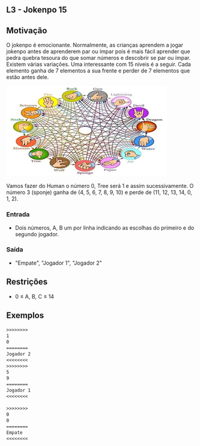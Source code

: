## L3 - Jokenpo 15

[](solver.c)
## Motivação

O jokenpo é emocionante. Normalmente, as crianças aprendem a jogar jokenpo antes de aprenderem par ou ímpar pois é mais fácil aprender que pedra quebra tesoura do que somar números e descobrir se par ou ímpar. Existem várias variações. Uma interessante com 15 níveis é a seguir. Cada elemento ganha de 7 elementos a sua frente e perder de 7 elementos que estão antes dele.

![]( __cover.jpg)

Vamos fazer do Human o número 0, Tree será 1 e assim sucessivamente. O número 3 (sponje) ganha de (4, 5, 6, 7, 8, 9, 10) e perde de (11, 12, 13, 14, 0, 1, 2).

### Entrada

- Dois números, A, B um por linha indicando as escolhas do primeiro e do segundo jogador.

### Saída

- "Empate", "Jogador 1", "Jogador 2"

## Restrições

* 0 ≤ A, B, C ≤ 14

## Exemplos

```
>>>>>>>>
1
0
========
Jogador 2
<<<<<<<<
>>>>>>>>
5
9
========
Jogador 1
<<<<<<<<

>>>>>>>>
0
0
========
Empate
<<<<<<<<
```


